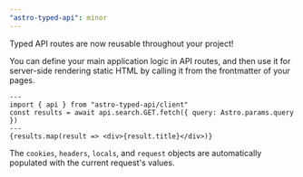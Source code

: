 ```yaml
---
"astro-typed-api": minor
---
```


Typed API routes are now reusable throughout your project!

You can define your main application logic in API routes, and then use it for server-side rendering static HTML by calling it from the frontmatter of your pages.

```astro
---
import { api } from "astro-typed-api/client"
const results = await api.search.GET.fetch({ query: Astro.params.query })
---
{results.map(result => <div>{result.title}</div>)}
```

The `cookies`, `headers`, `locals`, and `request` objects are automatically populated with the current request's values.
